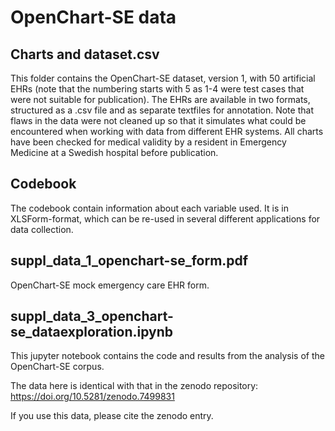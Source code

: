 # OpenChart-SE data

## Charts and dataset.csv
This folder contains the OpenChart-SE dataset, version 1, with 50 artificial EHRs (note that the numbering starts with 5 as 1-4 were test cases that were not suitable for publication). The EHRs are available in two formats, structured as a .csv file and as separate textfiles for annotation. Note that flaws in the data were not cleaned up so that it simulates what could be encountered when working with data from different EHR systems. All charts have been checked for medical validity by a resident in Emergency Medicine at a Swedish hospital before publication.

## Codebook
The codebook contain information about each variable used. It is in XLSForm-format, which can be re-used in several different applications for data collection.

## suppl_data_1_openchart-se_form.pdf
OpenChart-SE mock emergency care EHR form.

## suppl_data_3_openchart-se_dataexploration.ipynb
This jupyter notebook contains the code and results from the analysis of the OpenChart-SE corpus.

The data here is identical with that in the zenodo repository: https://doi.org/10.5281/zenodo.7499831

If you use this data, please cite the zenodo entry.
